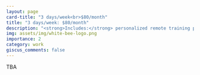 ```yaml
---
layout: page
card-title: "3 days/week<br>$80/month"
title: "3 days/week: $80/month"
description: "<strong>Includes:</strong> personalized remote training program, open communication with me via WhatsApp, weekly check-ins, nutrition guidance, data and video analysis, and training feedback."
img: assets/img/white-bee-logo.png
importance: 2
category: work
giscus_comments: false
---
```


TBA
